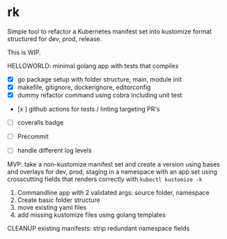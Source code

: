 # rk
Simple tool to refactor a Kubernetes manifest set into kustomize format structured for dev, prod, release.

This is WIP.

HELLOWORLD: minimal golang app with tests that compiles
- [x] go package setup with folder structure, main, module init
- [x] makefile, gitignore, dockerignore, editorconfig
- [x] dummy refactor command using cobra including unit test
- [x ] github actions for tests / linting targeting PR's
- [ ] coveralls badge
- [ ] Precommit
- [ ] handle different log levels


MVP: take a non-kustomize manifest set and create a version using bases and overlays for dev, prod, staging
      in a namespace with an app set using crosscutting fields that renders correctly with `kubectl kustomize -k`
1. Commandline app with 2 validated args: source folder, namespace
2. Create basic folder structure
3. move existing yaml files
4. add missing kustomize files using golang templates

CLEANUP existing manifests: strip redundant namespace fields
